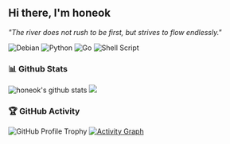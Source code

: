 ## Hi there, I'm honeok

_"The river does not rush to be first, but strives to flow endlessly."_

![Debian](https://img.shields.io/badge/Debian-Linux-D70A53?logo=debian&logoColor=fff&style=for-the-badge)
![Python](https://img.shields.io/badge/python-3670A0?style=for-the-badge&logo=python&logoColor=ffdd54)
![Go](https://img.shields.io/badge/Go-00ADD8?style=for-the-badge&logo=go&logoColor=white)
![Shell Script](https://img.shields.io/badge/shell_script-%23121011.svg?style=for-the-badge&logo=gnu-bash&logoColor=white)

### 📊 Github Stats

<p>
  <img src="https://github-readme-stats.vercel.app/api?username=honeok&show_icons=true&include_all_commits=true&hide_border=true&hide=contribs&theme=default&icon_color=0366d6&title_color=0366d6" alt="honeok's github stats" />
  <img src="https://github-readme-stats.vercel.app/api/top-langs/?username=honeok&layout=compact&hide_border=true&hide=javascript,html,css&theme=default&icon_color=0366d6&title_color=0366d6" />
</p>

### 🏆 GitHub Activity

![GitHub Profile Trophy](https://github-profile-trophy.vercel.app/?username=honeok&theme=onedark&column=-1&margin-w=15)
[![Activity Graph](https://github-readme-activity-graph.vercel.app/graph?username=honeok&theme=merko&custom_title=Louis%20Activity%20Graph&hide_border=true&point=FFFFFF&days=50)](https://github.com/honeok)